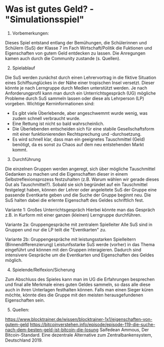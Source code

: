 # Was ist gutes Geld? - "Simulationsspiel"

1. Vorbemerkungen:

Dieses Spiel entstand entlang der Bemühungen, die Schülerinnen und Schülern (SuS) der Klasse 7 im Fach Wirtschaft/Politik die Fuktionen und Eigenschaften von gutem Geld entdecken zu lassen. Die Anregungen kamen auch durch die Community zustande (s. Quellen).

2. Spielablauf

Die SuS werden zunächst durch einen Lehrervortrag in die fiktive Situation eines Schiffsunglückes in der Nähe einer tropischen Insel versetzt. Dieser könnte je nach Lerngruppe durch Medien unterstützt werden. Je nach Anforderungprofil kann man durch ein Unterrichtsgespräch (UG) mögliche Probleme durch SuS sammeln lassen oder diese als Lehrperson (LP) vorgeben. Wichtige Kerninformationen sind:

- Es gibt viele Überlebende, aber angeschwemmt wurde wenig, was zudem schnell verbraucht wurde.
- Eine Rettung ist nicht so bald wahrscheinlich.
- Die Überlebenden entscheiden sich für eine stabile Gesellschaftsform mit einer funktionierenden Rechtsprechung und -durchsetzung.
- Es wird schnell klar, dass man ein geeignetes Tauschmittel (Geld) benötigt, da es sonst zu Chaos auf dem neu entstehenden Markt kommt.

3. Durchführung

Die einzelnen Gruppen werden angeregt, sich über mögliche Tauschmittel Gedanken zu machen und die Eigenschaften dieser in einem Selbstreflexionsprozess festzuhalten (z.B. Warum wählen wir gerade dieses Gut als Tauschmittel?).
Sobald sie sich begründet auf ein Tauschmittel festgelegt haben, können der Lehrer oder angeleitete SuS der Gruppe eine passende Eventkarte geben und die Suche der Gruppe beginnt neu. Die SuS halten dabei die erlernte Eigenschaft des Geldes schriftlich fest.

Variante 1: Großes Unterrichtsgespräch
Hierbei könnte man das Gespräch z.B. in Kurform mit einer ganzen (kleinen) Lerngruppe durchführen.

Variante 2a: Gruppengespräche mit zentralem Spielleiter
Alle SuS sind in Gruppen und nur die LP teilt die "Eventkarten" zu.

Variante 2b: Gruppengespräche mit leistungsstarken Spielleitern (Binnendifferenzierung)
Leistunfsstarke SuS werde (vorher) in das Thema eingeführt und können mit den Gruppen interagieren. Dadurch sind intensivere Gespräche um die Eventkarten und Eigenschaften des Geldes möglich.

4. Spielende/Relfexion/Sicherung

Zum Abschluss des Spieles kann man im UG die Erfahrungen besprechen und final alle Merkmale eines guten Geldes sammeln, so dass alle diese auch in ihren Unterlagen festhalten können. Falls man einen Sieger küren möchte, könnte dies die Gruppe mit den meisten herausgefundenen Eigenschaften sein.

5. Quellen:
   
https://www.blocktrainer.de/wissen/blocktrainer-1x1/eigenschaften-von-gutem-geld
https://bitcoinverstehen.info/episode/episode-119-die-suche-nach-dem-besten-geld-ist-bitcoin-die-losung
Saifedean Ammous, Der Bitcoin-Standard. Eine dezentrale Alternative zum Zentralbankensystem, Deutschland 2019.

